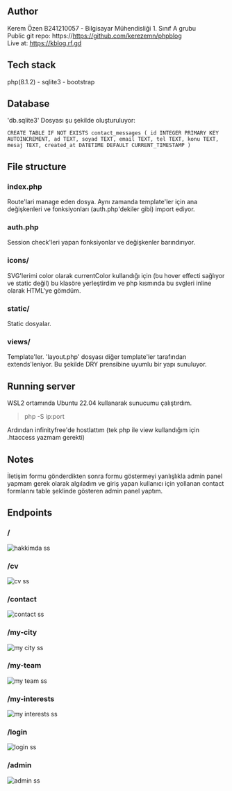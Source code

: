 ## Author
Kerem Özen B241210057 - Bilgisayar Mühendisliği 1. Sınıf A grubu \
Public git repo: https://https://github.com/kerezemn/phpblog \
Live at: https://kblog.rf.gd

## Tech stack
php(8.1.2) - sqlite3 - bootstrap

## Database
'db.sqlite3' Dosyası şu şekilde oluşturuluyor: 

`CREATE TABLE IF NOT EXISTS contact_messages (
    id INTEGER PRIMARY KEY AUTOINCREMENT,
    ad TEXT,
    soyad TEXT,
    email TEXT,
    tel TEXT,
    konu TEXT,
    mesaj TEXT,
    created_at DATETIME DEFAULT CURRENT_TIMESTAMP
)`

## File structure
### index.php
Route'lari manage eden dosya. Aynı zamanda template'ler için ana değişkenleri ve fonksiyonları (auth.php'dekiler gibi) import ediyor.

### auth.php
Session check'leri yapan fonksiyonlar ve değişkenler barındırıyor.

### icons/
SVG'lerimi color olarak currentColor kullandığı için (bu hover effecti sağlıyor ve static değil)
bu klasöre yerleştirdim ve php kısmında bu svgleri inline olarak HTML'ye gömdüm.

### static/
Static dosyalar.

### views/
Template'ler. 'layout.php' dosyası diğer template'ler tarafından extends'leniyor. Bu şekilde DRY prensibine uyumlu bir yapı sunuluyor.

## Running server
WSL2 ortamında Ubuntu 22.04 kullanarak sunucumu çalıştırdım.
>php -S ip:port

Ardından infinityfree'de hostlattım (tek php ile view kullandığım için .htaccess yazmam gerekti)

## Notes
İletişim formu gönderdikten sonra formu göstermeyi yanlışlıkla admin panel yapmam gerek olarak algıladım ve giriş yapan kullanıcı için yollanan contact formlarını table şeklinde gösteren admin panel yaptım.

## Endpoints

### /
![hakkimda ss](/examples/home.png)

### /cv
![cv ss](/examples/cv.png)

### /contact
![contact ss](/examples/contact.png)

### /my-city
![my city ss](/examples/city.png)

### /my-team
![my team ss](/examples/team.png)

### /my-interests
![my interests ss](/examples/interests.png)

### /login
![login ss](/examples/login.png)

### /admin
![admin ss](/examples/admin.png)
